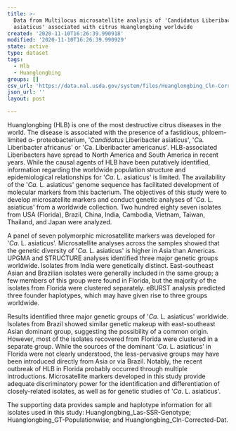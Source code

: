 ```yaml
---
title: >-
  Data from Multilocus microsatellite analysis of 'Candidatus Liberibacter
  asiaticus' associated with citrus Huanglongbing worldwide
created: '2020-11-10T16:26:39.990918'
modified: '2020-11-10T16:26:39.990929'
state: active
type: dataset
tags:
  - Hlb
  - Huanglongbing
groups: []
csv_url: 'https://data.nal.usda.gov/system/files/Huanglongbing_Cln-Corrected-Data.csv'
json_url: ''
layout: post

---
```

<p>Huanglongbing (HLB) is one of the most destructive citrus diseases in the world. The disease is associated with the presence of a fastidious, phloem-limited α- proteobacterium, '<em>Candidatus</em> Liberibacter asiaticus', '<em>C</em>a. Liberibacter africanus' or '<em>C</em>a. Liberibacter americanus'. HLB-associated Liberibacters have spread to North America and South America in recent years. While the causal agents of HLB have been putatively identified, information regarding the worldwide population structure and epidemiological relationships for '<em>Ca</em>. L. asiaticus' is limited. The availability of the '<em>Ca</em>. L. asiaticus' genome sequence has facilitated development of molecular markers from this bacterium. The objectives of this study were to develop microsatellite markers and conduct genetic analyses of '<em>Ca</em>. L. asiaticus' from a worldwide collection. Two hundred eighty seven isolates from USA (Florida), Brazil, China, India, Cambodia, Vietnam, Taiwan, Thailand, and Japan were analyzed.</p>
<p>A panel of seven polymorphic microsatellite markers was developed for '<em>Ca</em>. L. asiaticus'. Microsatellite analyses across the samples showed that the genetic diversity of '<em>Ca</em>. L. asiaticus' is higher in Asia than Americas. UPGMA and STRUCTURE analyses identified three major genetic groups worldwide. Isolates from India were genetically distinct. East-southeast Asian and Brazilian isolates were generally included in the same group; a few members of this group were found in Florida, but the majority of the isolates from Florida were clustered separately. eBURST analysis predicted three founder haplotypes, which may have given rise to three groups worldwide.</p>
<p>Results identified three major genetic groups of '<em>Ca</em>. L. asiaticus' worldwide. Isolates from Brazil showed similar genetic makeup with east-southeast Asian dominant group, suggesting the possibility of a common origin. However, most of the isolates recovered from Florida were clustered in a separate group. While the sources of the dominant '<em>Ca</em>. L. asiaticus' in Florida were not clearly understood, the less-pervasive groups may have been introduced directly from Asia or via Brazil. Notably, the recent outbreak of HLB in Florida probably occurred through multiple introductions. Microsatellite markers developed in this study provide adequate discriminatory power for the identification and differentiation of closely-related isolates, as well as for genetic studies of '<em>Ca</em>. L. asiaticus'.</p>
<p>The supporting data provides sample and haplotype information for all isolates used in this study: Huanglongbing_Las-SSR-Genotype; Huanglongbing_GT-Populationwise; and Huanglongbing_Cln-Corrected-Dat.</p>

